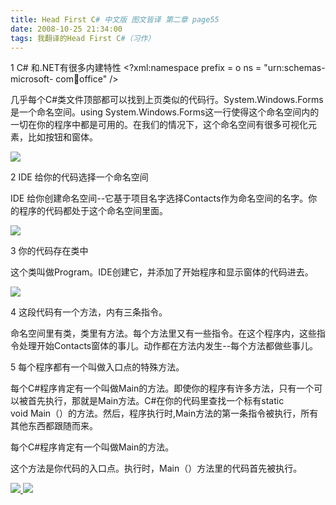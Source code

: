 ```yaml
---
title: Head First C# 中文版 图文皆译 第二章 page55
date: 2008-10-25 21:34:00
tags: 我翻译的Head First C#（习作）
---
```

1 C#  和.NET有很多内建特性  <?xml:namespace prefix = o ns = "urn:schemas-microsoft-
com:office:office" />

几乎每个C#类文件顶部都可以找到上页类似的代码行。System.Windows.Forms是一个命名空间。using
System.Windows.Forms这一行使得这个命名空间内的一切在你的程序中都是可用的。在我们的情况下，这个命名空间有很多可视化元素，比如按钮和窗体。

![](https://p-blog.csdn.net/images/p_blog_csdn_net/cuipengfei1/EntryImages/20081025/%E6%88%AA%E5%9B%BE00.jpg)

2 IDE  给你的代码选择一个命名空间

IDE  给你创建命名空间--它基于项目名字选择Contacts作为命名空间的名字。你的程序的代码都处于这个命名空间里面。

![](https://p-blog.csdn.net/images/p_blog_csdn_net/cuipengfei1/EntryImages/20081025/%E6%88%AA%E5%9B%BE01.jpg)

3  你的代码存在类中

这个类叫做Program。IDE创建它，并添加了开始程序和显示窗体的代码进去。

![](https://p-blog.csdn.net/images/p_blog_csdn_net/cuipengfei1/EntryImages/20081025/%E6%88%AA%E5%9B%BE02.jpg)

4  这段代码有一个方法，内有三条指令。

命名空间里有类，类里有方法。每个方法里又有一些指令。在这个程序内，这些指令处理开始Contacts窗体的事儿。动作都在方法内发生--每个方法都做些事儿。

5  每个程序都有一个叫做入口点的特殊方法。

每个C#程序肯定有一个叫做Main的方法。即使你的程序有许多方法，只有一个可以被首先执行，那就是Main方法。C#在你的代码里查找一个标有static
void Main（）的方法。然后，程序执行时,Main方法的第一条指令被执行，所有其他东西都跟随而来。

每个C#程序肯定有一个叫做Main的方法。

这个方法是你代码的入口点。执行时，Main（）方法里的代码首先被执行。



[ ![](https://profile.csdnimg.cn/5/2/5/3_cuipengfei1)
![](https://g.csdnimg.cn/static/user-reg-year/1x/11.png)
](https://blog.csdn.net/cuipengfei1)





